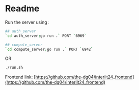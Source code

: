 # Readme

Run the server using :

```bash
## auth_server 
`cd auth_server;go run .` PORT `6969`

## compute_server 
`cd compute_server;go run .` PORT `6942`
```

OR

```bash
./run.sh
```

Frontend link: [https://github.com/the-dg04/interiit24_frontend](https://github.com/the-dg04/interiit24_frontend)